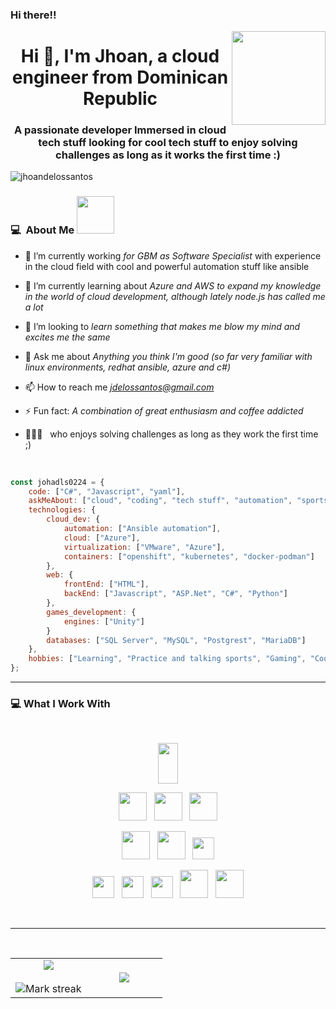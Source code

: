 ### Hi there!! 
<img align='right' src="https://media.giphy.com/media/2IudUHdI075HL02Pkk/giphy.gif/giphy.gif" width="150">


<h1 align="center">Hi 👋, I'm Jhoan, a cloud engineer from Dominican Republic</h1> 
<h3 align="center">A passionate developer Immersed in cloud tech stuff looking for cool tech stuff to enjoy solving challenges as long as it works the first time :)</h3>

<p align="left"> <img src="https://komarev.com/ghpvc/?username=jhoandelossantos&label=Profile%20views&color=0e75b6&style=flat" alt="jhoandelossantos" /> </p>

### 💻 &nbsp;About Me   <img src="https://media.giphy.com/media/Yfl7CS7vQqnebA69aH/giphy.gif" width="60">

- 🔭 I’m currently working *for GBM as Software Specialist* with experience in the cloud field with cool and powerful automation stuff like ansible

- 🌱 I’m currently learning about *Azure and AWS to expand my knowledge in the world of cloud development, although lately node.js has called me a lot*

- 👯 I’m looking to *learn something that makes me blow my mind and excites me the same*

- 💬 Ask me about   *Anything you think I'm good (so far very familiar with linux environments, redhat ansible, azure and c#)*

- 📫 How to reach me   *jdelossantos@gmail.com*

- ⚡ Fun fact:   *A combination of great enthusiasm and coffee addicted*

 - 👨‍👦‍👦 &nbsp;  who enjoys solving challenges as long as they work the first time ;)


<br>

```javascript
const johadls0224 = {    
    code: ["C#", "Javascript", "yaml"],
    askMeAbout: ["cloud", "coding", "tech stuff", "automation", "sports", "games"],
    technologies: {
        cloud_dev: {
            automation: ["Ansible automation"],
            cloud: ["Azure"],
            virtualization: ["VMware", "Azure"],
            containers: ["openshift", "kubernetes", "docker-podman"]
        },
        web: {
            frontEnd: ["HTML"],
            backEnd: ["Javascript", "ASP.Net", "C#", "Python"]            
        },        
        games_development: {
            engines: ["Unity"]            
        }
        databases: ["SQL Server", "MySQL", "Postgrest", "MariaDB"]
    },
    hobbies: ["Learning", "Practice and talking sports", "Gaming", "Cooking"]
};
```

---------------------------------------------------------------------------------------------------------------------------------------------------------------------------------

### 💻 What I Work With

<br>

<p  align="center">

<img src="https://cdn.svgporn.com/logos/ansible.svg" height="65" width="25%"/>
  </p>
  
<p  align="center">

<img src="https://cdn.svgporn.com/logos/openshift.svg" height="45"/>
  &nbsp;
<img src="https://cdn.svgporn.com/logos/javascript.svg" height="45"/>  
  &nbsp;
<img src="https://cdn.svgporn.com/logos/c-sharp.svg" height="45"/>
  </p>
  
  <p  align="center">

  

<img src="https://img.shields.io/badge/Kubernets-0078D4.svg?&style=for-the-badge&logo=kubernetes&logoColor=white%22" height="45"/>
  &nbsp;
<img src="https://cdn.svgporn.com/logos/docker.svg" height="45"/>  
  &nbsp;
<img src="https://img.shields.io/badge/MySQL-005C84?style=for-the-badge&logo=mysql&logoColor=white" height="35">

 </p>
 

<p align="center">


  <img src="https://img.shields.io/badge/Unity-100000?style=for-the-badge&logo=unity&logoColor=white" height="35">
&nbsp;
    <img src="https://cdn.svgporn.com/logos/redhat.svg" height="35">
&nbsp;
    <img src="https://img.shields.io/badge/Azure_DevOps-0078D7?style=for-the-badge&logo=azure-devops&logoColor=white" height="35">
&nbsp;
  <img src="https://img.shields.io/badge/HTML-239120?style=for-the-badge&logo=html5&logoColor=white" height="45">
&nbsp;
  <img src="https://cdn.svgporn.com/logos/git.svg" height="45">

</p>
<br>

---------------------------------------------------------------------------------------------------------------------------------------------------------------------------------
<p  align="center">

                  
  <br>
  
<table border="0" align="center">
<tr border="0">
<td width="50%" align="center">
  
  <img  align="center"  src="https://github-readme-stats.vercel.app/api?username=johadls0224&theme=cobalt&show_icons=true&count_private=true" />
  <br></br>
  <img  title="🔥 Get streak stats for your profile at git.io/streak-stats" alt="Mark streak" src="https://github-readme-streak-stats.herokuapp.com/?user=johadls0224&theme=dark&hide_border=true" />


  
</td>

<td width="50%" align="center">

  <img  align="center"  src="https://github-readme-stats.anuraghazra1.vercel.app/api/top-langs/?username=johadls0224&theme=dark&hide_border=true&no-bg=true&no-frame=true&langs_count=10"/>
  
  </td>
</tr>
</table>

<br>


</p>
